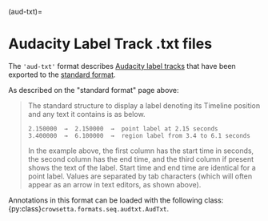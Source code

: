 (aud-txt)=

# Audacity Label Track .txt files

The `'aud-txt'` format describes 
[Audacity label tracks](https://manual.audacityteam.org/man/label_tracks.html) 
that have been exported to the 
[standard format](https://manual.audacityteam.org/man/importing_and_exporting_labels.html#Standard_.28default.29_format).

As described on the "standard format" page above:

> The standard structure to display a label denoting its Timeline position and any text it contains is as below.
>
> ```text
> 2.150000  →  2.150000  →  point label at 2.15 seconds
> 3.400000  →  6.100000  →  region label from 3.4 to 6.1 seconds
> ```
>
> In the example above, the first column has the start time in seconds, 
> the second column has the end time, and the third column if present shows the text of the label. 
> Start time and end time are identical for a point label. Values are separated by tab characters 
> (which will often appear as an arrow in text editors, as shown above). 

Annotations in this format can be loaded with the following class: 
{py:class}`crowsetta.formats.seq.audtxt.AudTxt`.